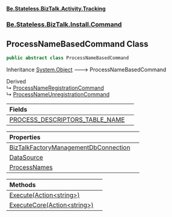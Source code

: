 #### [Be.Stateless.BizTalk.Activity.Tracking](README.md 'README')
### [Be.Stateless.BizTalk.Install.Command](Be.Stateless.BizTalk.Install.Command.md 'Be.Stateless.BizTalk.Install.Command')

## ProcessNameBasedCommand Class

```csharp
public abstract class ProcessNameBasedCommand
```

Inheritance [System.Object](https://docs.microsoft.com/en-us/dotnet/api/System.Object 'System.Object') &#129106; ProcessNameBasedCommand

Derived  
&#8627; [ProcessNameRegistrationCommand](ProcessNameRegistrationCommand.md 'Be.Stateless.BizTalk.Install.Command.ProcessNameRegistrationCommand')  
&#8627; [ProcessNameUnregistrationCommand](ProcessNameUnregistrationCommand.md 'Be.Stateless.BizTalk.Install.Command.ProcessNameUnregistrationCommand')

| Fields | |
| :--- | :--- |
| [PROCESS_DESCRIPTORS_TABLE_NAME](ProcessNameBasedCommand.PROCESS_DESCRIPTORS_TABLE_NAME.md 'Be.Stateless.BizTalk.Install.Command.ProcessNameBasedCommand.PROCESS_DESCRIPTORS_TABLE_NAME') | |

| Properties | |
| :--- | :--- |
| [BizTalkFactoryManagementDbConnection](ProcessNameBasedCommand.BizTalkFactoryManagementDbConnection.md 'Be.Stateless.BizTalk.Install.Command.ProcessNameBasedCommand.BizTalkFactoryManagementDbConnection') | |
| [DataSource](ProcessNameBasedCommand.DataSource.md 'Be.Stateless.BizTalk.Install.Command.ProcessNameBasedCommand.DataSource') | |
| [ProcessNames](ProcessNameBasedCommand.ProcessNames.md 'Be.Stateless.BizTalk.Install.Command.ProcessNameBasedCommand.ProcessNames') | |

| Methods | |
| :--- | :--- |
| [Execute(Action&lt;string&gt;)](ProcessNameBasedCommand.Execute(Action_string_).md 'Be.Stateless.BizTalk.Install.Command.ProcessNameBasedCommand.Execute(System.Action<string>)') | |
| [ExecuteCore(Action&lt;string&gt;)](ProcessNameBasedCommand.ExecuteCore(Action_string_).md 'Be.Stateless.BizTalk.Install.Command.ProcessNameBasedCommand.ExecuteCore(System.Action<string>)') | |
